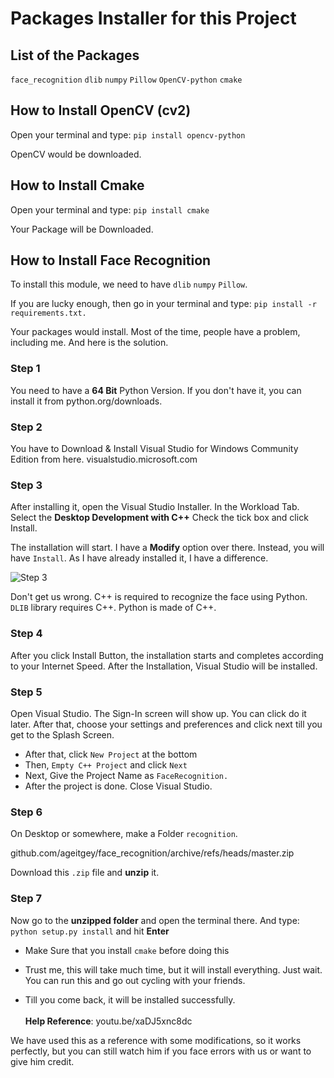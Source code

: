 # Packages Installer for this Project

## List of the Packages
`face_recognition`
`dlib`
`numpy`
`Pillow`
`OpenCV-python`
`cmake`

## How to Install OpenCV (cv2)
Open your terminal and type:
`pip install opencv-python`

OpenCV would be downloaded.

## How to Install Cmake
Open your terminal and type:
`pip install cmake`

Your Package will be Downloaded.

## How to Install Face Recognition

To install this module, we need to have `dlib` `numpy` `Pillow`.

If you are lucky enough, then go in your terminal and type:
`pip install -r requirements.txt.`

Your packages would install.
Most of the time, people have a problem, including me.
And here is the solution.

### Step 1
You need to have a **64 Bit** Python Version. If you don't have it, you can install it from python.org/downloads.

### Step 2
You have to Download & Install Visual Studio for Windows Community Edition from here.
visualstudio.microsoft.com

### Step 3
After installing it, open the Visual Studio Installer. In the Workload Tab. Select the **Desktop Development with C++** Check the tick box and click Install.

The installation will start. I have a **Modify** option over there. Instead, you will have `Install`. As I have already installed it, I have a difference.

![Step 3](https://i.ibb.co/3zVQXsW/Step3.png)

Don't get us wrong. C++ is required to recognize the face using Python. `DLIB` library requires C++. Python is made of C++.

### Step 4

After you click Install Button, the installation starts and completes according to your Internet Speed. After the Installation, Visual Studio will be installed.

### Step 5

Open Visual Studio. The Sign-In screen will show up. You can click do it later. After that, choose your settings and preferences and click next till you get to the Splash Screen.

* After that, click `New Project` at the bottom
* Then, `Empty C++ Project` and click `Next`
* Next, Give the Project Name as `FaceRecognition.`
* After the project is done. Close Visual Studio.

### Step 6

On Desktop or somewhere, make a Folder `recognition`.

github.com/ageitgey/face_recognition/archive/refs/heads/master.zip

Download this `.zip` file and **unzip** it.

### Step 7

Now go to the **unzipped folder** and open the terminal there. 
And type:
`python setup.py install`
and hit **Enter**

* Make Sure that you install `cmake` before doing this

* Trust me, this will take much time, but it will install everything. Just wait. You can run this and go out cycling with your friends.
* Till you come back, it will be installed successfully.
<br><br>
**Help Reference**: youtu.be/xaDJ5xnc8dc

We have used this as a reference with some modifications, so it works perfectly, but you can still watch him if you face errors with us or want to give him credit.